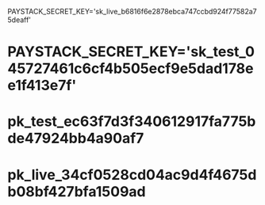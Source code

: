 PAYSTACK_SECRET_KEY='sk_live_b6816f6e2878ebca747ccbd924f77582a75deaff'
# PAYSTACK_SECRET_KEY='sk_test_045727461c6cf4b505ecf9e5dad178ee1f413e7f'
# pk_test_ec63f7d3f340612917fa775bde47924bb4a90af7
# pk_live_34cf0528cd04ac9d4f4675db08bf427bfa1509ad